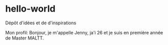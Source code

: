# hello-world
Dépôt d'idées et de d'inspirations

Mon profil:
Bonjour, je m'appelle Jenny, ja'i 26 et je suis en première année de Master MALTT. 
